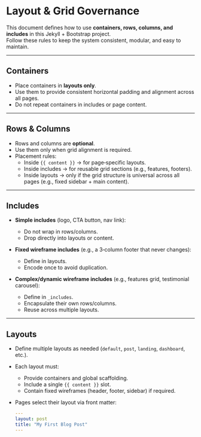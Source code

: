 # Layout & Grid Governance

This document defines how to use **containers, rows, columns, and includes** in this Jekyll + Bootstrap project.  
Follow these rules to keep the system consistent, modular, and easy to maintain.

---

## Containers
- Place containers in **layouts only**.  
- Use them to provide consistent horizontal padding and alignment across all pages.  
- Do not repeat containers in includes or page content.  

---

## Rows & Columns
- Rows and columns are **optional**.  
- Use them only when grid alignment is required.  
- Placement rules:
  - Inside `{{ content }}` → for page‑specific layouts.  
  - Inside includes → for reusable grid sections (e.g., features, footers).  
  - Inside layouts → only if the grid structure is universal across all pages (e.g., fixed sidebar + main content).  

---

## Includes
- **Simple includes** (logo, CTA button, nav link):  
  - Do not wrap in rows/columns.  
  - Drop directly into layouts or content.  

- **Fixed wireframe includes** (e.g., a 3‑column footer that never changes):  
  - Define in layouts.  
  - Encode once to avoid duplication.  

- **Complex/dynamic wireframe includes** (e.g., features grid, testimonial carousel):  
  - Define in `_includes`.  
  - Encapsulate their own rows/columns.  
  - Reuse across multiple layouts.  

---

## Layouts
- Define multiple layouts as needed (`default`, `post`, `landing`, `dashboard`, etc.).  
- Each layout must:
  - Provide containers and global scaffolding.  
  - Include a single `{{ content }}` slot.  
  - Contain fixed wireframes (header, footer, sidebar) if required.  

- Pages select their layout via front matter:
  ```yaml
  ---
  layout: post
  title: "My First Blog Post"
  ---